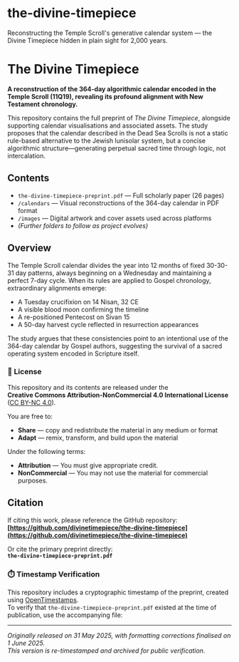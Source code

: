 # the-divine-timepiece
Reconstructing the Temple Scroll's generative calendar system — the Divine Timepiece hidden in plain sight for 2,000 years.

# The Divine Timepiece

**A reconstruction of the 364-day algorithmic calendar encoded in the Temple Scroll (11Q19), revealing its profound alignment with New Testament chronology.**

This repository contains the full preprint of *The Divine Timepiece*, alongside supporting calendar visualisations and associated assets. The study proposes that the calendar described in the Dead Sea Scrolls is not a static rule-based alternative to the Jewish lunisolar system, but a concise algorithmic structure—generating perpetual sacred time through logic, not intercalation.

## Contents

- `the-divine-timepiece-preprint.pdf` — Full scholarly paper (26 pages)
- `/calendars` — Visual reconstructions of the 364-day calendar in PDF format
- `/images` — Digital artwork and cover assets used across platforms
- *(Further folders to follow as project evolves)*

## Overview

The Temple Scroll calendar divides the year into 12 months of fixed 30-30-31 day patterns, always beginning on a Wednesday and maintaining a perfect 7-day cycle. When its rules are applied to Gospel chronology, extraordinary alignments emerge:

- A Tuesday crucifixion on 14 Nisan, 32 CE  
- A visible blood moon confirming the timeline  
- A re-positioned Pentecost on Sivan 15  
- A 50-day harvest cycle reflected in resurrection appearances  

The study argues that these consistencies point to an intentional use of the 364-day calendar by Gospel authors, suggesting the survival of a sacred operating system encoded in Scripture itself.

### 📄 License

This repository and its contents are released under the  
**Creative Commons Attribution-NonCommercial 4.0 International License**  
([CC BY-NC 4.0](https://creativecommons.org/licenses/by-nc/4.0/)).

You are free to:

- **Share** — copy and redistribute the material in any medium or format  
- **Adapt** — remix, transform, and build upon the material  

Under the following terms:

- **Attribution** — You must give appropriate credit.  
- **NonCommercial** — You may not use the material for commercial purposes.


## Citation

If citing this work, please reference the GitHub repository:  
**[https://github.com/divinetimepiece/the-divine-timepiece](https://github.com/divinetimepiece/the-divine-timepiece)**

Or cite the primary preprint directly:  
**`the-divine-timepiece-preprint.pdf`**

### ⏱️ Timestamp Verification

This repository includes a cryptographic timestamp of the preprint, created using [OpenTimestamps](https://opentimestamps.org).  
To verify that `the-divine-timepiece-preprint.pdf` existed at the time of publication, use the accompanying file:


---

*Originally released on 31 May 2025, with formatting corrections finalised on 1 June 2025.  
This version is re-timestamped and archived for public verification.*
